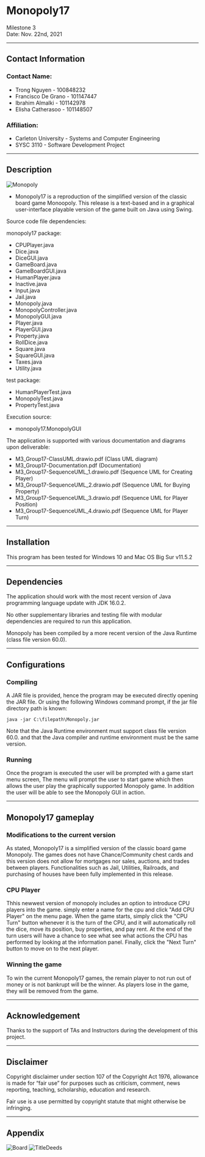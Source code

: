 # Monopoly17
Milestone 3 <br>
Date: Nov. 22nd, 2021

------------------------------------------------------------------------
## Contact Information

### Contact Name:		
* Trong Nguyen - 100848232
* Francisco De Grano - 101147447
* Ibrahim Almalki - 101142978
* Elisha Catherasoo - 101148507

### Affiliation: 		
- Carleton University - Systems and Computer Engineering
- SYSC 3110 - Software Development Project

------------------------------------------------------------------------
## Description

![Monopoly](https://user-images.githubusercontent.com/55768917/142789708-f3411433-8c5e-487d-9292-2fc26081c0db.gif)

- Monopoly17 is a reproduction of the simplified version of the classic 
board game Monoopoly. This release is a text-based and in a graphical 
user-interface playable version of the game built on Java using Swing.

Source code file dependencies:

monopoly17 package:
* CPUPlayer.java
* Dice.java
* DiceGUI.java
* GameBoard.java
* GameBoardGUI.java
* HumanPlayer.java
* Inactive.java
* Input.java
* Jail.java
* Monopoly.java
* MonopolyController.java
* MonopolyGUI.java
* Player.java
* PlayerGUI.java
* Property.java
* RollDice.java
* Square.java
* SquareGUI.java
* Taxes.java
* Utility.java

test package:
* HumanPlayerTest.java
* MonopolyTest.java
* PropertyTest.java

Execution source:
* monopoly17.MonopolyGUI

The application is supported with various documentation and diagrams 
upon deliverable:

* M3_Group17-ClassUML.drawio.pdf (Class UML diagram)
* M3_Group17-Documentation.pdf	(Documentation)
* M3_Group17-SequenceUML_1.drawio.pdf (Sequence UML for Creating Player)
* M3_Group17-SequenceUML_2.drawio.pdf (Sequence UML for Buying Property)
* M3_Group17-SequenceUML_3.drawio.pdf (Sequence UML for Player Position)
* M3_Group17-SequenceUML_4.drawio.pdf (Sequence UML for Player Turn)

------------------------------------------------------------------------
## Installation

This program has been tested for Windows 10 and Mac OS Big Sur v11.5.2

------------------------------------------------------------------------
## Dependencies 

The application should work with the most recent version of Java 
programming language update with JDK 16.0.2. 

No other supplementary libraries and testing file with modular 
dependencies are required to run this application.

Monopoly has been compiled by a more recent version of the Java 
Runtime (class file version 60.0).

------------------------------------------------------------------------
## Configurations 

### Compiling

A JAR file is provided, hence the program may be executed directly 
opening the JAR file. Or using the following Windows command prompt, if 
the jar file directory path is known:

	java -jar C:\filepath\Monopoly.jar

Note that the Java Runtime environment must support class file version 
60.0. and that the Java compiler and runtime environment must be the 
same version.

### Running

Once the program is executed the user will be prompted with a game 
start menu screen, The menu will prompt the user to start game which 
then allows the user play the graphically supported Monopoly game. In 
addition the user will be able to see the Monopoly GUI in action. 

------------------------------------------------------------------------
## Monopoly17 gameplay

### Modifications to the current version

As stated, Monopoly17 is a simplified version of the classic board game 
Monopoly. The games does not have Chance/Community chest cards and this 
version does not allow for mortgages nor sales, auctions, and trades 
between players. Functionalities such as Jail, Utilities, Railroads, 
and purchasing of houses have been fully implemented in this release. 

### CPU Player

Thhis newwest version of monopoly includes an option to introduce CPU 
players into the game. simply enter a name for the cpu and click "Add CPU 
Player" on the menu page. When the game starts, simply click the "CPU Turn"
button whenever it is the turn of the CPU, and it will automatically roll
the dice, move its position, buy properties, and pay rent. At the end of 
the turn users will have a chance to see what see what actions the CPU has 
performed by looking at the information panel. Finally, click the "Next 
Turn" button to move on to the next player. 

### Winning the game

To win the current Monopoly17 games, the remain player to not run out 
of money or is not bankrupt will be the winner. As players lose in the 
game, they will be removed from the game.

------------------------------------------------------------------------
## Acknowledgement

Thanks to the support of TAs and Instructors during the development of 
this project.

------------------------------------------------------------------------
## Disclaimer

Copyright disclaimer under section 107 of the Copyright Act 1976, 
allowance is made for “fair use” for purposes such as criticism, 
comment, news reporting, teaching, scholarship, education and research.

Fair use is a use permitted by copyright statute that might otherwise 
be infringing.

------------------------------------------------------------------------
## Appendix

![Board](https://user-images.githubusercontent.com/55768917/138033882-eb6323ed-ee3b-46a7-926f-5bbc4fec40ac.jpg)
![TitleDeeds](https://user-images.githubusercontent.com/55768917/138033890-277cdef8-7b8f-49a2-bb09-c44c7a9459c4.jpg)
